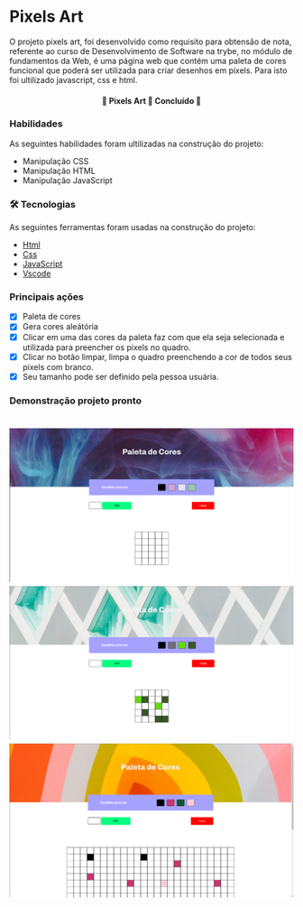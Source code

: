 # Pixels Art 

O projeto pixels art, foi desenvolvido como requisito para obtensão de nota, referente ao curso de Desenvolvimento de Software na trybe, no módulo de fundamentos da Web, é uma página web que contém uma paleta de cores funcional que poderá ser utilizada para criar desenhos em pixels. Para isto foi ultilizado javascript, css e html.

<h4 align="center"> 
	🚧  Pixels Art 🚀 Concluído  🚧
</h4>

### Habilidades 

As seguintes habilidades foram ultilizadas na construção do projeto:

- Manipulação CSS
- Manipulação HTML
- Manipulação JavaScript


### 🛠 Tecnologias

As seguintes ferramentas foram usadas na construção do projeto:

- [Html](https://htmlreference.io/)
- [Css](https://developer.mozilla.org/pt-BR/docs/Web/CSS)
- [JavaScript](https://developer.mozilla.org/pt-BR/docs/Web/javascript)
- [Vscode](https://code.visualstudio.com/)


### Principais ações

- [x] Paleta de cores
- [x] Gera cores aleátória
- [x] Clicar em uma das cores da paleta faz com que ela seja selecionada e utilizada para preencher os pixels no quadro.
- [x] Clicar no botão limpar, limpa o quadro preenchendo a cor de todos seus pixels com branco.
- [x] Seu tamanho pode ser definido pela pessoa usuária.

### Demonstração projeto pronto

<h1 align="center" >
  <img alt="PixelsArt" title="#PixelsArt" src="./assets/palet-cor.png" />
    <br>
    <img alt="PixelsArt" title="#PixelsArt" src="./assets/palet-color2.png" />  
    <br>
    <img alt="PixelsArt" title="#PixelsArt" src="./assets/palet-color1.png" />
</h1>